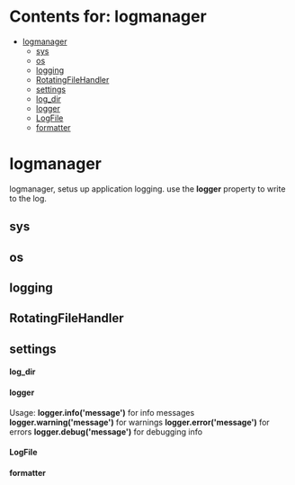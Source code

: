 # Contents for: logmanager

* [logmanager](#logmanager)
  * [sys](#logmanager.sys)
  * [os](#logmanager.os)
  * [logging](#logmanager.logging)
  * [RotatingFileHandler](#logmanager.RotatingFileHandler)
  * [settings](#logmanager.settings)
  * [log\_dir](#logmanager.log_dir)
  * [logger](#logmanager.logger)
  * [LogFile](#logmanager.LogFile)
  * [formatter](#logmanager.formatter)

<a id="logmanager"></a>

# logmanager

logmanager, setus up application logging. use the **logger** property to
write to the log.

<a id="logmanager.sys"></a>

## sys

<a id="logmanager.os"></a>

## os

<a id="logmanager.logging"></a>

## logging

<a id="logmanager.RotatingFileHandler"></a>

## RotatingFileHandler

<a id="logmanager.settings"></a>

## settings

<a id="logmanager.log_dir"></a>

#### log\_dir

<a id="logmanager.logger"></a>

#### logger

Usage:
**logger.info('message')** for info messages
**logger.warning('message')** for warnings
**logger.error('message')** for errors
**logger.debug('message')** for debugging info

<a id="logmanager.LogFile"></a>

#### LogFile

<a id="logmanager.formatter"></a>

#### formatter

